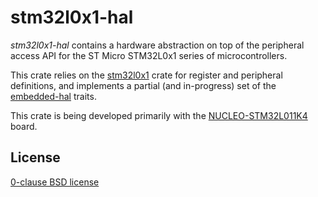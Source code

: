 stm32l0x1-hal
=============

_stm32l0x1-hal_ contains a hardware abstraction on top of the peripheral access API for the ST Micro STM32L0x1 series of microcontrollers.

This crate relies on the [stm32l0x1](https://github.com/chocol4te/stm32l0x1) crate for register and peripheral definitions, and implements a partial (and in-progress) set of the [embedded-hal](https://github.com/japaric/embedded-hal.git) traits.

This crate is being developed primarily with the [NUCLEO-STM32L011K4](http://www.st.com/en/evaluation-tools/nucleo-l011k4.html) board.

License
-------

[0-clause BSD license](LICENSE.txt)
